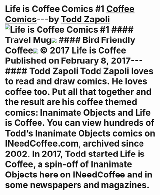 # Life is Coffee Comics #1 [Coffee Comics](https://ineedcoffee.com/section/coffee-comics/)---by [Todd Zapoli](https://ineedcoffee.com/by/todd-zapoli/)![Life is Coffee Comics #1](https://ineedcoffee.com/images/posts/life-coffee-comics-1/life-is-coffee-640x400-new.jpg) #### Travel Mug![](https://ineedcoffee.com/assets/Life-Is-Coffee-Week-Vacation1024-970x1024.DXwUicFL_Z24Vf2p.webp) #### Bird Friendly Coffee![](https://ineedcoffee.com/assets/Life-Is-Coffee-Bird-Friendly-Coffee1024-970x1024.LRYeM0Sn_Z1OJlz1.webp) © 2017 Life is Coffee Published on February 8, 2017--- #### Todd Zapoli Todd Zapoli loves to read and draw comics. He loves coffee too. Put all that together and the result are his coffee themed comics: Inanimate Objects and Life is Coffee. You can view hundreds of Todd’s Inanimate Objects comics on INeedCoffee.com, archived since 2002. In 2017, Todd started Life is Coffee, a spin-off of Inanimate Objects here on INeedCoffee and in some newspapers and magazines.